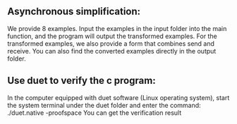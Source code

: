 ## Asynchronous simplification:
We provide 8 examples. 
Input the examples in the input folder into the main function, and the program will output the transformed examples.
For the transformed examples, we also provide a form that combines send and receive.
You can also find the converted examples directly in the output folder. 

## Use duet to verify the c program:
In the computer equipped with duet software (Linux operating system), start the system terminal under the duet folder and enter the command:
./duet.native -proofspace <c file relative path>
You can get the verification result
